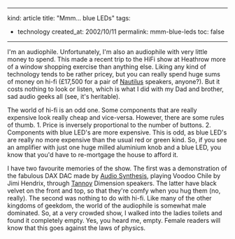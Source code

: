 -----
kind: article
title: "Mmm&#8230; blue LEDs"
tags:
- technology
created_at: 2002/10/11
permalink: mmm-blue-leds
toc: false
-----

<p>I'm an audiophile. Unfortunately, I'm also an audiophile with very little money to spend. This made a recent trip to the HiFi show at Heathrow more of a window shopping exercise than anything else. Liking any kind of technology tends to be rather pricey, but you can really spend huge sums of money on hi-fi (&pound;17,500 for a pair of <a href="http://www.bwspeakers.com/" title="Bowers and Wilkins">Nautilus</a> speakers, anyone?). But it costs nothing to look or listen, which is what I did with my Dad and brother, sad audio geeks all (see, it's heritable).</p>

<p>The world of hi-fi is an odd one. Some components that are really expensive look really cheap and vice-versa. However, there are some rules of thumb. 1. Price is inversely proportional to the number of buttons. 2. Components with blue LED's are more expensive. This is odd, as blue LED's are really no more expensive than the usual red or green kind. So, if you see an amplifier with just one huge milled aluminium knob and a blue LED, you know that you'd have to re-mortgage the house to afford it.</p>

<p>I have two favourite memories of the show. The first was a demonstration of the fabulous DAX DAC made by <a href="http://www.audiosynthesis.co.uk/dax.htm" title="Audio Synthesis">Audio Synthesis</a>, playing Voodoo Chile by Jimi Hendrix, through <a href="http://www.tannoy.com" title="Tannoy">Tannoy</a> Dimension speakers. The latter have black velvet on the front and top, so that they're comfy when you hug them (no, really). The second was nothing to do with hi-fi. Like many of the other kingdoms of geekdom, the world of the audiophile is somewhat male dominated. So, at a very crowded show, I walked into the ladies toilets and found it completely empty. Yes, you heard me, empty. Female readers will know that this goes against the laws of physics.</p>


